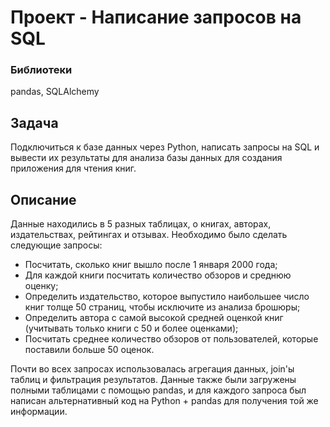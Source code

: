 # Проект - Написание запросов на SQL

### Библиотеки
pandas, SQLAlchemy

## Задача
Подключиться к базе данных через Python, написать запросы на SQL и вывести их результаты для анализа базы данных для создания приложения для чтения книг.

## Описание
Данные находились в 5 разных таблицах, о книгах, авторах, издательствах, рейтингах и отзывах. Необходимо было сделать следующие запросы:
- Посчитать, сколько книг вышло после 1 января 2000 года;
- Для каждой книги посчитать количество обзоров и среднюю оценку;
- Определить издательство, которое выпустило наибольшее число книг толще 50 страниц, чтобы исключите из анализа брошюры;
- Определить автора с самой высокой средней оценкой книг (учитывать только книги с 50 и более оценками);
- Посчитать среднее количество обзоров от пользователей, которые поставили больше 50 оценок.

Почти во всех запросах использовалась агрегация данных, join'ы таблиц и фильтрация результатов.
Данные также были загружены полными таблицами с помощью pandas, и для каждого запроса был написан альтернативный код на Python + pandas для получения той же информации. 
